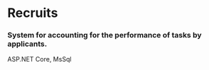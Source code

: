 # Recruits
### System for accounting for the performance of tasks by applicants.
ASP.NET Core, MsSql
